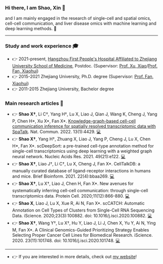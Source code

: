 ### Hi there, I am Shao, Xin 👋

and I am mainly engaged in the research of single-cell and spatial omics, cell-cell communication, and liver disease omics with machine learning and deep learning methods. 👀

---

### Study and work experience 🎓

- 👉 2021-present, [Hangzhou First People's Hospital Affiliated to Zhejiang University School of Medicine](https://www.hz-hospital.com/), Postdoc. (Supervisor: [Prof. Xu, Xiao](https://person.zju.edu.cn/0097425)/[Prof. Fan, Xiaohui](https://person.zju.edu.cn/fanxh))
- 👉 2015-2021 Zhejiang University, Ph.D. degree (Supervisor: [Prof. Fan, Xiaohui](https://person.zju.edu.cn/fanxh))
- 👉 2011-2015 Zhejiang University, Bachelor degree

### Main research articles 📑

- 👉 __Shao X†__, Li C†, Yang H†, Lu X, Liao J, Qian J, Wang K, Cheng J, Yang P, Chen H*, Xu X*, Fan X*. [Knowledge-graph-based cell-cell communication inference for spatially resolved transcriptomic data with SpaTalk](). Nat. Commun. 2022. 13(1):4429. [💻](https://github.com/ZJUFanLab/SpaTalk)
- 👉 __Shao X†__, Yang H†, Zhuang X, Liao J, Yang P, Cheng J, Lu X, Chen H*, Fan X*. scDeepSort: a pre-trained cell-type annotation method for single-cell transcriptomics using deep learning with a weighted graph neural network. Nucleic Acids Res. 2021. 49(21):e122. [💻]()
- 👉 __Shao X†__, Liao J†, Li C†, Lu X, Cheng J, Fan X*. CellTalkDB: a manually curated database of ligand-receptor interactions in humans and mice. Brief Bioinform. 2021. 22(4):bbaa269. [💻]()
- 👉 __Shao X†__, Lu X†, Liao J, Chen H, Fan X*. New avenues for systematically inferring cell-cell communication: through single-cell transcriptomics data. Protein Cell. 2020;11(12):866-880. [💻]()
- 👉 __Shao X__, Liao J, Lu X, Xue R, Ai N, Fan X*. scCATCH: Automatic Annotation on Cell Types of Clusters from Single-Cell RNA Sequencing Data. iScience. 2020;23(3):100882. doi: 10.1016/j.isci.2020.100882. [💻]()
- 👉 __Shao X†__, Wang Y†, Lu X†, Hu Y, Liao J, Li J, Chen X, Yu Y, Ai N, Ying M, Fan X*. A Clinical Genomics-Guided Prioritizing Strategy Enables Selecting Proper Cancer Cell Lines for Biomedical Research. iScience. 2020. 23(11):101748. doi: 10.1016/j.isci.2020.101748. [💻]()

---
- 👉 If you are interested in more details, check out [my website](https://person.zju.edu.cn/shaoxin)!





